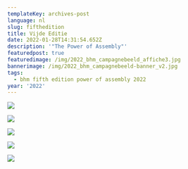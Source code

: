 ```yaml
---
templateKey: archives-post
language: nl
slug: fifthedition
title: Vijde Editie
date: 2022-01-28T14:31:54.652Z
description: '"The Power of Assembly"'
featuredpost: true
featuredimage: /img/2022_bhm_campagnebeeld_affiche3.jpg
bannerimage: /img/2022_bhm_campagnebeeld-banner_v2.jpg
tags:
  - bhm fifth edition power of assembly 2022
year: '2022'
---
```

![](/img/2022_bhm_social-media-campagnebeeld-vierkant_def3.jpg)

![](/img/2022_bhm_social-media-campagnebeeld-vierkant_def5.jpg)

![](/img/2022_bhm_social-media-campagnebeeld-vierkant_def.jpg)

![](/img/2022_bhm_social-media-campagnebeeld-vierkant_def2.jpg)

![](/img/2022_bhm_social-media-campagnebeeld-vierkant_def4.jpg)
